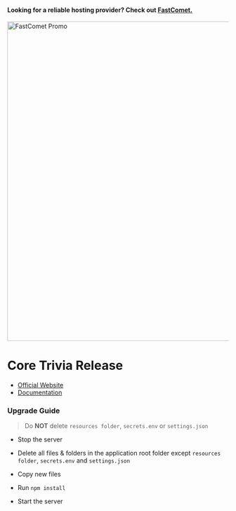 #### Looking for a reliable hosting provider? Check out <a href="https://affiliate.fastcomet.com/scripts/2wc9ym?a_aid=60c7bd3b3051d" target="_blank">FastComet.</a>

<a href="https://affiliate.fastcomet.com/scripts/2wc9ym?a_aid=60c7bd3b3051d" target="_blank">
<img src="https://docs.coretrivia.com/assets/creatives/728by90.png" alt="FastComet Promo" title="FastComet Promo" width="728" height="auto">
</a>

# Core Trivia Release

* [Official Website](https://www.coretrivia.com/)
* [Documentation](https://docs.coretrivia.com/)

### Upgrade Guide

> Do **NOT** delete `resources folder`, `secrets.env` or `settings.json`

  * Stop the server

  * Delete all files & folders in the application root folder except `resources folder`, `secrets.env` and `settings.json`

  * Copy new files

  * Run `npm install`

  * Start the server

